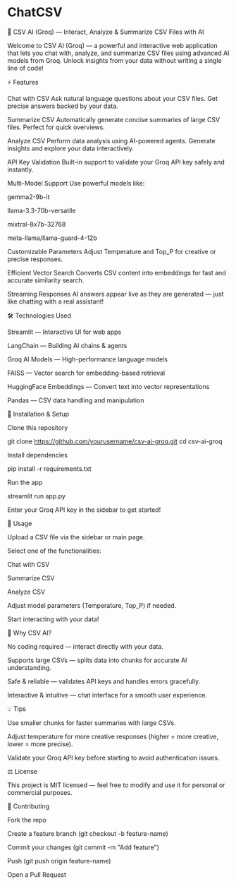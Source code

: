 # ChatCSV
🧠 CSV AI (Groq) — Interact, Analyze & Summarize CSV Files with AI




Welcome to CSV AI (Groq) — a powerful and interactive web application that lets you chat with, analyze, and summarize CSV files using advanced AI models from Groq. Unlock insights from your data without writing a single line of code!

⚡ Features

Chat with CSV
Ask natural language questions about your CSV files. Get precise answers backed by your data.

Summarize CSV
Automatically generate concise summaries of large CSV files. Perfect for quick overviews.

Analyze CSV
Perform data analysis using AI-powered agents. Generate insights and explore your data interactively.

API Key Validation
Built-in support to validate your Groq API key safely and instantly.

Multi-Model Support
Use powerful models like:

gemma2-9b-it

llama-3.3-70b-versatile

mixtral-8x7b-32768

meta-llama/llama-guard-4-12b

Customizable Parameters
Adjust Temperature and Top_P for creative or precise responses.

Efficient Vector Search
Converts CSV content into embeddings for fast and accurate similarity search.

Streaming Responses
AI answers appear live as they are generated — just like chatting with a real assistant!

🛠️ Technologies Used

Streamlit
 — Interactive UI for web apps

LangChain
 — Building AI chains & agents

Groq AI Models
 — High-performance language models

FAISS
 — Vector search for embedding-based retrieval

HuggingFace Embeddings
 — Convert text into vector representations

Pandas
 — CSV data handling and manipulation

🚀 Installation & Setup

Clone this repository

git clone https://github.com/yourusername/csv-ai-groq.git
cd csv-ai-groq


Install dependencies

pip install -r requirements.txt


Run the app

streamlit run app.py


Enter your Groq API key in the sidebar to get started!

📂 Usage

Upload a CSV file via the sidebar or main page.

Select one of the functionalities:

Chat with CSV

Summarize CSV

Analyze CSV

Adjust model parameters (Temperature, Top_P) if needed.

Start interacting with your data!

🎯 Why CSV AI?

No coding required — interact directly with your data.

Supports large CSVs — splits data into chunks for accurate AI understanding.

Safe & reliable — validates API keys and handles errors gracefully.

Interactive & intuitive — chat interface for a smooth user experience.

💡 Tips

Use smaller chunks for faster summaries with large CSVs.

Adjust temperature for more creative responses (higher = more creative, lower = more precise).

Validate your Groq API key before starting to avoid authentication issues.


⚖️ License

This project is MIT licensed — feel free to modify and use it for personal or commercial purposes.

🙌 Contributing

Fork the repo

Create a feature branch (git checkout -b feature-name)

Commit your changes (git commit -m "Add feature")

Push (git push origin feature-name)

Open a Pull Request
